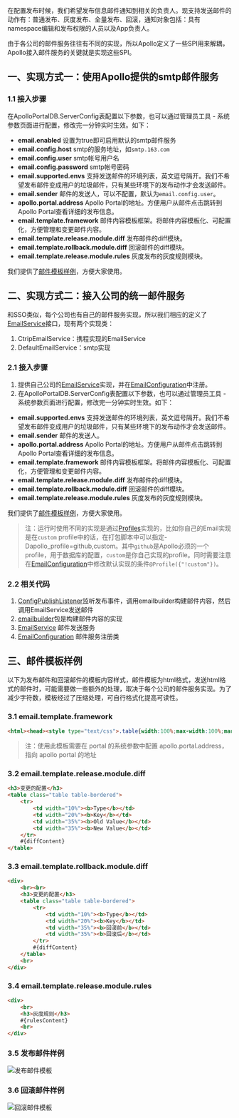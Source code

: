 在配置发布时候，我们希望发布信息邮件通知到相关的负责人。现支持发送邮件的动作有：普通发布、灰度发布、全量发布、回滚，通知对象包括：具有namespace编辑和发布权限的人员以及App负责人。

由于各公司的邮件服务往往有不同的实现，所以Apollo定义了一些SPI用来解耦，Apollo接入邮件服务的关键就是实现这些SPI。

## 一、实现方式一：使用Apollo提供的smtp邮件服务

### 1.1 接入步骤
在ApolloPortalDB.ServerConfig表配置以下参数，也可以通过管理员工具 - 系统参数页面进行配置，修改完一分钟实时生效。如下：
* **email.enabled** 设置为true即可启用默认的smtp邮件服务 
* **email.config.host** smtp的服务地址，如`smtp.163.com`
* **email.config.user** smtp帐号用户名
* **email.config.password** smtp帐号密码
* **email.supported.envs** 支持发送邮件的环境列表，英文逗号隔开。我们不希望发布邮件变成用户的垃圾邮件，只有某些环境下的发布动作才会发送邮件。
* **email.sender** 邮件的发送人，可以不配置，默认为`email.config.user`。
* **apollo.portal.address** Apollo Portal的地址。方便用户从邮件点击跳转到Apollo Portal查看详细的发布信息。
* **email.template.framework** 邮件内容模板框架。将邮件内容模板化、可配置化，方便管理和变更邮件内容。
* **email.template.release.module.diff** 发布邮件的diff模块。
* **email.template.rollback.module.diff** 回滚邮件的diff模块。
* **email.template.release.module.rules** 灰度发布的灰度规则模块。

我们提供了[邮件模板样例](#三、邮件模板样例)，方便大家使用。

## 二、实现方式二：接入公司的统一邮件服务

和SSO类似，每个公司也有自己的邮件服务实现，所以我们相应的定义了[EmailService](https://github.com/ctripcorp/apollo/blob/master/apollo-portal/src/main/java/com/ctrip/framework/apollo/portal/spi/EmailService.java)接口，现有两个实现类：
1. CtripEmailService：携程实现的EmailService
2. DefaultEmailService：smtp实现

### 2.1 接入步骤
1. 提供自己公司的[EmailService](https://github.com/ctripcorp/apollo/blob/master/apollo-portal/src/main/java/com/ctrip/framework/apollo/portal/spi/EmailService.java)实现，并在[EmailConfiguration](https://github.com/ctripcorp/apollo/blob/master/apollo-portal/src/main/java/com/ctrip/framework/apollo/portal/spi/configuration/EmailConfiguration.java)中注册。
2. 在ApolloPortalDB.ServerConfig表配置以下参数，也可以通过管理员工具 - 系统参数页面进行配置，修改完一分钟实时生效。如下：
* **email.supported.envs** 支持发送邮件的环境列表，英文逗号隔开。我们不希望发布邮件变成用户的垃圾邮件，只有某些环境下的发布动作才会发送邮件。
* **email.sender** 邮件的发送人。
* **apollo.portal.address** Apollo Portal的地址。方便用户从邮件点击跳转到Apollo Portal查看详细的发布信息。
* **email.template.framework** 邮件内容模板框架。将邮件内容模板化、可配置化，方便管理和变更邮件内容。
* **email.template.release.module.diff** 发布邮件的diff模块。
* **email.template.rollback.module.diff** 回滚邮件的diff模块。
* **email.template.release.module.rules** 灰度发布的灰度规则模块。
  
我们提供了[邮件模板样例](#三、邮件模板样例)，方便大家使用。

>注：运行时使用不同的实现是通过[Profiles](http://docs.spring.io/autorepo/docs/spring-boot/current/reference/html/boot-features-profiles.html)实现的，比如你自己的Email实现是在`custom` profile中的话，在打包脚本中可以指定-Dapollo_profile=github,custom。其中`github`是Apollo必须的一个profile，用于数据库的配置，`custom`是你自己实现的profile。同时需要注意在[EmailConfiguration](https://github.com/ctripcorp/apollo/blob/master/apollo-portal/src/main/java/com/ctrip/framework/apollo/portal/spi/configuration/EmailConfiguration.java)中修改默认实现的条件`@Profile({"!custom"})`。

### 2.2 相关代码
1. [ConfigPublishListener](https://github.com/ctripcorp/apollo/blob/master/apollo-portal/src/main/java/com/ctrip/framework/apollo/portal/listener/ConfigPublishListener.java)监听发布事件，调用emailbuilder构建邮件内容，然后调用EmailService发送邮件
2. [emailbuilder](https://github.com/ctripcorp/apollo/blob/master/apollo-portal/src/main/java/com/ctrip/framework/apollo/portal/components/emailbuilder)包是构建邮件内容的实现
3. [EmailService](https://github.com/ctripcorp/apollo/blob/master/apollo-portal/src/main/java/com/ctrip/framework/apollo/portal/spi/EmailService.java) 邮件发送服务
4. [EmailConfiguration](https://github.com/ctripcorp/apollo/blob/master/apollo-portal/src/main/java/com/ctrip/framework/apollo/portal/spi/configuration/EmailConfiguration.java) 邮件服务注册类

## 三、邮件模板样例
以下为发布邮件和回滚邮件的模板内容样式，邮件模板为html格式，发送html格式的邮件时，可能需要做一些额外的处理，取决于每个公司的邮件服务实现。为了减少字符数，模板经过了压缩处理，可自行格式化提高可读性。

### 3.1 email.template.framework

```html
<html><head><style type="text/css">.table{width:100%;max-width:100%;margin-bottom:20px;border-collapse:collapse;background-color:transparent}td{padding:8px;line-height:1.42857143;vertical-align:top;border:1px solid #ddd;border-top:1px solid #ddd}.table-bordered{border:1px solid #ddd}</style></head><body><h3>发布基本信息</h3><table class="table table-bordered"><tr><td width="10%"><b>AppId</b></td><td width="15%">#{appId}</td><td width="10%"><b>环境</b></td><td width="15%">#{env}</td><td width="10%"><b>集群</b></td><td width="15%">#{clusterName}</td><td width="10%"><b>Namespace</b></td><td width="15%">#{namespaceName}</td></tr><tr><td><b>发布者</b></td><td>#{operator}</td><td><b>发布时间</b></td><td>#{releaseTime}</td><td><b>发布标题</b></td><td>#{releaseTitle}</td><td><b>备注</b></td><td>#{releaseComment}</td></tr></table>#{diffModule}#{rulesModule}<br><a href="#{apollo.portal.address}/config/history.html?#/appid=#{appId}&env=#{env}&clusterName=#{clusterName}&namespaceName=#{namespaceName}&releaseHistoryId=#{releaseHistoryId}">点击查看详细的发布信息</a><br><br>如有Apollo使用问题请先查阅<a href="http://conf.ctripcorp.com/display/FRAM/Apollo">文档</a>，或直接回复本邮件咨询。</body></html>
```

> 注：使用此模板需要在 portal 的系统参数中配置 apollo.portal.address，指向 apollo portal 的地址

### 3.2 email.template.release.module.diff

```html
<h3>变更的配置</h3>
<table class="table table-bordered">
    <tr>
        <td width="10%"><b>Type</b></td>
        <td width="20%"><b>Key</b></td>
        <td width="35%"><b>Old Value</b></td>
        <td width="35%"><b>New Value</b></td>
    </tr>
    #{diffContent}
</table>
```

### 3.3 email.template.rollback.module.diff
```html
<div>
    <br><br>
    <h3>变更的配置</h3>
    <table class="table table-bordered">
        <tr>
            <td width="10%"><b>Type</b></td>
            <td width="20%"><b>Key</b></td>
            <td width="35%"><b>回滚前</b></td>
            <td width="35%"><b>回滚后</b></td>
        </tr>
        #{diffContent}
    </table>
    <br>
</div>
```

### 3.4 email.template.release.module.rules
```html
<div>
    <br>
    <h3>灰度规则</h3>
    #{rulesContent}
    <br>
</div>
```

### 3.5 发布邮件样例
![发布邮件模板](http://localhost:8080/doc/images/email-template-release.png)

### 3.6 回滚邮件样例
![回滚邮件模板](http://localhost:8080/doc/images/email-template-rollback.png)